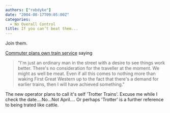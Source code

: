 ```yaml
---
authors: ["robdyke"]
date: "2004-08-17T09:05:00Z"
categories:
  - No Overall Control
title: If you can’t beat them...
---
```

Join them.

[Commuter plans own train service](http://news.bbc.co.uk/2/hi/uk_news/england/wiltshire/3569902.stm) saying

> "I'm just an ordinary man in the street with a desire to see things work better. There's no consideration for the traveller at the moment. We might as well be meat. Even if all this comes to nothing more than waking First Great Western up to the fact that there's a demand for earlier trains, then I will have achieved something."

The new operator plans to call it's self 'Trotter Trains'. Excuse me while I check the date....No...Not April.... Or perhaps 'Trotter' is a further reference to being trated like cattle.
